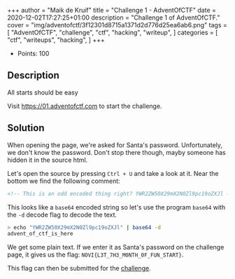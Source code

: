 +++
author = "Maik de Kruif"
title = "Challenge 1 - AdventOfCTF"
date = 2020-12-02T17:27:25+01:00
description = "Challenge 1 of AdventOfCTF."
cover = "img/adventofctf/3f12301d8715a1371d2d776d25ea6ab6.png"
tags = [
    "AdventOfCTF",
    "challenge",
    "ctf",
    "hacking",
    "writeup",
]
categories = [
    "ctf",
    "writeups",
    "hacking",
]
+++

- Points: 100

## Description

All starts should be easy

Visit <https://01.adventofctf.com> to start the challenge.

## Solution

When opening the page, we're asked for Santa's password. Unfortunately, we don't know the password. Don't stop there though, mayby someone has hidden it in the source html.

Let's open the source by pressing `Ctrl + U` and take a look at it. Near the bottom we find the following comment:

```html
<!-- This is an odd encoded thing right? YWR2ZW50X29mX2N0Zl9pc19oZXJl -->
```

This looks like a `base64` encoded string so let's use the program `base64` with the `-d` decode flag to decode the text.

```bash
> echo "YWR2ZW50X29mX2N0Zl9pc19oZXJl" | base64 -d
advent_of_ctf_is_here
```

We get some plain text. If we enter it as Santa's password on the challenge page, it gives us the flag: `NOVI{L3T_7H3_M0NTH_0F_FUN_START}`.

This flag can then be submitted for the [challenge](https://ctfd.adventofctf.com/challenges#1-2).
